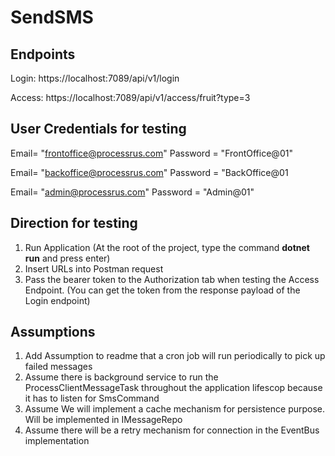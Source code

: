 # SendSMS
## Endpoints
Login: https://localhost:7089/api/v1/login

 Access: https://localhost:7089/api/v1/access/fruit?type=3

## User Credentials for testing
Email= "frontoffice@processrus.com"
Password = "FrontOffice@01"

Email= "backoffice@processrus.com"
Password = "BackOffice@01

Email= "admin@processrus.com"
Password = "Admin@01"

## Direction for testing
1. Run  Application (At the root of the project, type the command     **dotnet run**    and press enter)
2. Insert URLs into Postman request
3. Pass the bearer token to the Authorization tab when testing the Access Endpoint. (You can get the token from the response payload of the Login endpoint)

## Assumptions
1. Add Assumption to readme that a cron job will run periodically to pick up failed messages
2. Assume there is background service to run the ProcessClientMessageTask throughout the application lifescop because it has to listen for SmsCommand 
3. Assume We will implement a cache mechanism for persistence purpose. Will be implemented in IMessageRepo
4. Assume there will be a retry mechanism for connection in the EventBus implementation
